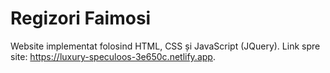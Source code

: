# Regizori Faimosi
Website implementat folosind HTML, CSS și JavaScript (JQuery).
Link spre site: https://luxury-speculoos-3e650c.netlify.app.
